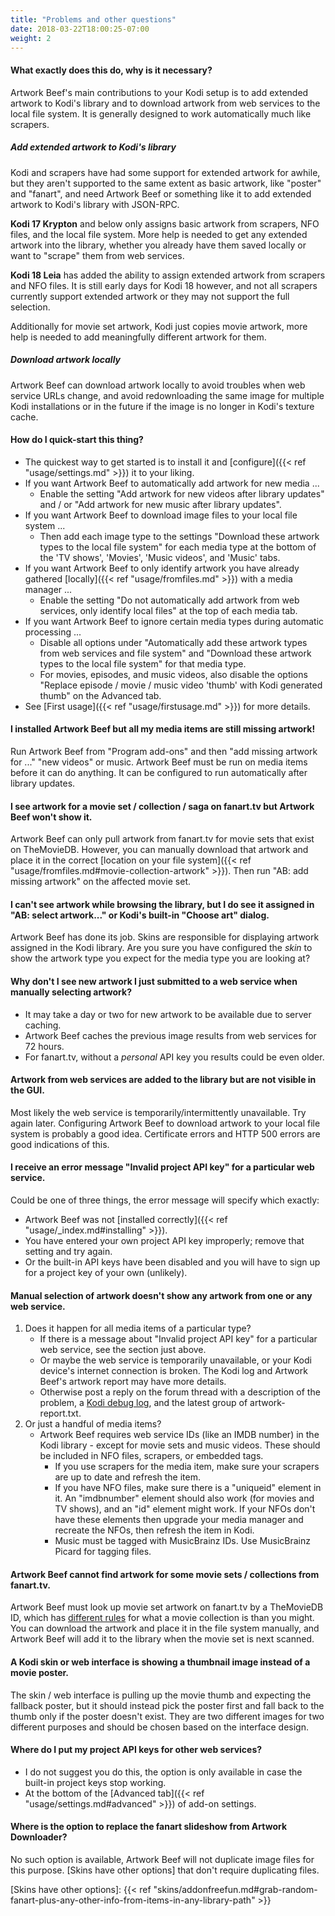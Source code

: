 ```yaml
---
title: "Problems and other questions"
date: 2018-03-22T18:00:25-07:00
weight: 2
---
```


#### What exactly does this do, why is it necessary?

Artwork Beef's main contributions to your Kodi setup is to add extended artwork to Kodi's library
and to download artwork from web services to the local file system. It is generally designed to
work automatically much like scrapers.

##### Add extended artwork to Kodi's library

Kodi and scrapers have had some support for extended artwork for awhile, but they aren't supported
to the same extent as basic artwork, like "poster" and "fanart", and need Artwork Beef or something
like it to add extended artwork to Kodi's library with JSON-RPC.

**Kodi 17 Krypton** and below only assigns basic artwork from scrapers, NFO files, and the
local file system. More help is needed to get any extended artwork into the library, whether you
already have them saved locally or want to "scrape" them from web services.

**Kodi 18 Leia** has added the ability to assign extended artwork from scrapers and NFO files.
It is still early days for Kodi 18 however, and not all scrapers currently
support extended artwork or they may not support the full selection.

Additionally for movie set artwork, Kodi just copies movie artwork, more help is needed
to add meaningfully different artwork for them.

##### Download artwork locally

Artwork Beef can download artwork locally to avoid troubles when web service URLs change, and
avoid redownloading the same image for multiple Kodi installations or in the future if the image
is no longer in Kodi's texture cache.

#### How do I quick-start this thing?

- The quickest way to get started is to install it and [configure]({{< ref "usage/settings.md" >}})
  it to your liking.
- If you want Artwork Beef to automatically add artwork for new media ...
    - Enable the setting "Add artwork for new videos after library updates" and / or
      "Add artwork for new music after library updates".
- If you want Artwork Beef to download image files to your local file system ...
    - Then add each image type to the settings "Download these artwork types to the local file system"
      for each media type at the bottom of the 'TV shows', 'Movies', 'Music videos', and 'Music' tabs.
- If you want Artwork Beef to only identify artwork you have already gathered
  [locally]({{< ref "usage/fromfiles.md" >}}) with a media manager ...
    - Enable the setting "Do not automatically add artwork from web services, only identify local files"
      at the top of each media tab.
- If you want Artwork Beef to ignore certain media types during automatic processing ...
    - Disable all options under "Automatically add these artwork types from web services and
      file system" and "Download these artwork types to the local file system" for that media type.
    - For movies, episodes, and music videos, also disable the options "Replace episode / movie /
      music video 'thumb' with Kodi generated thumb" on the Advanced tab.
- See [First usage]({{< ref "usage/firstusage.md" >}}) for more details.

#### I installed Artwork Beef but all my media items are still missing artwork!

Run Artwork Beef from "Program add-ons" and then "add missing artwork for ..." "new videos" or music.
Artwork Beef must be run on media items before it can do anything. It can be configured to run
automatically after library updates.

#### I see artwork for a movie set / collection / saga on fanart.tv but Artwork Beef won't show it.

Artwork Beef can only pull artwork from fanart.tv for movie sets that exist on TheMovieDB.
However, you can manually download that artwork and place it in the correct
[location on your file system]({{< ref "usage/fromfiles.md#movie-collection-artwork" >}}).
Then run "AB: add missing artwork" on the affected movie set.

#### I can't see artwork while browsing the library, but I do see it assigned in "AB: select artwork..." or Kodi's built-in "Choose art" dialog.

Artwork Beef has done its job. Skins are responsible for displaying artwork assigned in the
Kodi library. Are you sure you have configured the _skin_ to show the artwork type you expect
for the media type you are looking at?

#### Why don't I see new artwork I just submitted to a web service when manually selecting artwork?

- It may take a day or two for new artwork to be available due to server caching.
- Artwork Beef caches the previous image results from web services for 72 hours.
- For fanart.tv, without a _personal_ API key you results could be even older.

#### Artwork from web services are added to the library but are not visible in the GUI.

Most likely the web service is temporarily/intermittently unavailable. Try again later.
Configuring Artwork Beef to download artwork to your local file system is probably a good idea.
Certificate errors and HTTP 500 errors are good indications of this.

#### I receive an error message "Invalid project API key" for a particular web service.

Could be one of three things, the error message will specify which exactly:

- Artwork Beef was not [installed correctly]({{< ref "usage/_index.md#installing" >}}).
- You have entered your own project API key improperly; remove that setting and try again.
- Or the built-in API keys have been disabled and you will have to sign up for a project
  key of your own (unlikely).

#### Manual selection of artwork doesn't show any artwork from one or any web service.

1. Does it happen for all media items of a particular type?
    - If there is a message about "Invalid project API key" for a particular web service, see
      the section just above.
    - Or maybe the web service is temporarily unavailable, or your Kodi device's internet connection
      is broken. The Kodi log and Artwork Beef's artwork report may have more details.
    - Otherwise post a reply on the forum thread with a description of the problem, a
      [Kodi debug log], and the latest group of artwork-report.txt.
2. Or just a handful of media items?
    - Artwork Beef requires web service IDs (like an IMDB number) in the Kodi library - except for
      movie sets and music videos. These should be included in NFO files, scrapers, or embedded tags.
        - If you use scrapers for the media item, make sure your scrapers are up to date and
          refresh the item.
        - If you have NFO files, make sure there is a "uniqueid" element in it.
          An "imdbnumber" element should also work (for movies and TV shows), and an "id" element might work.
          If your NFOs don't have these elements then upgrade your media manager and recreate the NFOs,
          then refresh the item in Kodi.
        - Music must be tagged with MusicBrainz IDs. Use MusicBrainz Picard for tagging files.

[Kodi debug log]: https://kodi.wiki/view/Debug-log

#### Artwork Beef cannot find artwork for some movie sets / collections from fanart.tv.

Artwork Beef must look up movie set artwork on fanart.tv by a TheMovieDB ID, which has
[different rules](https://www.themoviedb.org/bible/collection)
for what a movie collection is than you might. You can download the artwork and place it in the
file system manually, and Artwork Beef will add it to the library when the movie set is next scanned.

#### A Kodi skin or web interface is showing a thumbnail image instead of a movie poster.

The skin / web interface is pulling up the movie thumb and expecting the fallback poster,
but it should instead pick the poster first and fall back to the thumb only if the poster
doesn't exist. They are two different images for two different purposes and should be chosen
based on the interface design.

#### Where do I put my project API keys for other web services?

- I do not suggest you do this, the option is only available in case the built-in project keys
  stop working.
- At the bottom of the [Advanced tab]({{< ref "usage/settings.md#advanced" >}}) of add-on settings.

#### Where is the option to replace the fanart slideshow from Artwork Downloader?

No such option is available, Artwork Beef will not duplicate image files for this purpose.
[Skins have other options] that don't require duplicating files.

[Skins have other options]: {{< ref "skins/addonfreefun.md#grab-random-fanart-plus-any-other-info-from-items-in-any-library-path" >}}
